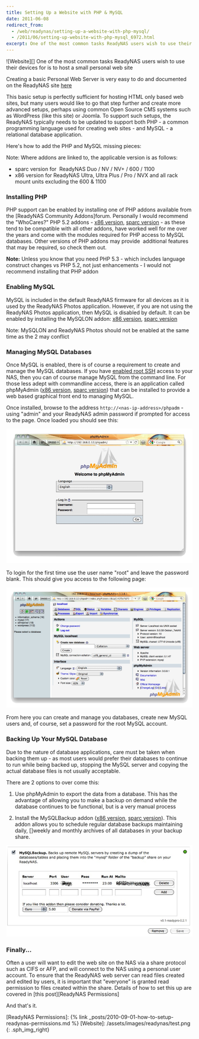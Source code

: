 ```yaml
---
title: Setting Up a Website with PHP & MySQL
date: 2011-06-08
redirect_from:
  - /web/readynas/setting-up-a-website-with-php-mysql/
  - /2011/06/setting-up-website-with-php-mysql_6972.html
excerpt: One of the most common tasks ReadyNAS users wish to use their devices for is to host a small personal web site. Here's how...
---
```


![Website][]
One of the most common tasks ReadyNAS users wish to use their devices for is to host a small personal web site

Creating a basic Personal Web Server is very easy to do and documented on the ReadyNAS site [here][Personal Web Server]

This basic setup is perfectly sufficient for hosting HTML only based web sites, but many users would like to go that step further and create more advanced setups, perhaps using common Open Source CMS systems such as WordPress (like this site) or Joomla. To support such setups, the ReadyNAS typically needs to be updated to support both PHP - a common programming language used for creating web sites - and MySQL - a relational database application.

Here's how to add the PHP and MySQL missing pieces:

Note: Where addons are linked to, the applicable version is as follows:

* sparc version for  ReadyNAS Duo / NV / NV+ / 600 / 1100
* x86 version for ReadyNAS Ultra, Ultra Plus / Pro / NVX and all rack mount units excluding the 600 & 1100

###  Installing PHP

PHP support can be enabled by installing one of PHP addons available from the [ReadyNAS Community Addons]forum. Personally I would recommend the "WhoCares?" PHP 5.2 addons - [x86 version][], [sparc version][] - as these tend to be compatible with all other addons, have worked well for me over the years and come with the modules required for PHP access to MySQL databases. Other versions of PHP addons may provide  additional features that may be required, so check them out.

**Note:** Unless you know that you need PHP 5.3 - which includes language construct changes vs PHP 5.2, not just enhancements - I would not recommend installing that PHP addon

###  Enabling MySQL

MySQL is included in the default ReadyNAS firmware for all devices as it is used by the ReadyNAS Photos application. However, if you are not using the ReadyNAS Photos application, then MySQL is disabled by default. It can be enabled by installing the MySQLON addon: [x86 version][mysqlon x86], [sparc version][mysqlon sparc]

Note: MySQLON and ReadyNAS Photos should not be enabled at the same time as the 2 may conflict

###  Managing MySQL Databases

Once MySQL is enabled, there is of course a requirement to create and manage the MySQL databases. If you have [enabled root SSH][] access to your NAS, then you can of course manage MySQL from the command line. For those less adept with commandline access, there is an application called phpMyAdmin ([x86 version][], [sparc version][]) that can be installed to provide a web based graphical front end to managing MySQL.

Once installed, browse to the address `http://<nas-ip-address>/phpadm` - using "admin" and your ReadyNAS admin password if prompted for access to the page. Once loaded you should see this:

![phpMyAdminLogin][]

To login for the first time use the user name "root" and leave the password blank. This should give you access to the following page:

![phpMyAdminMain][]

From here you can create and manage you databases, create new MySQL users and, of course, set a password for the root MySQL account.

###  Backing Up Your MySQL Database


Due to the nature of database applications, care must be taken when backing them up - as most users would prefer their databases to continue to run while being backed up, stopping the MySQL server and copying the actual database files is not usually acceptable.

There are 2 options to over come this:

1. Use phpMyAdmin to export the data from a database. This has the advantage of allowing you to make a backup on demand while the database continues to be functional, but is a very manual process

2. Install the MySQLBackup addon ([x86 version][MySQLBackup x86], [sparc version][MySQLBackup sparc]). This addon allows you to schedule regular database backups maintaining daily, []weekly and monthly archives of all databases in your backup share.

![MySQLBackup][]

###  Finally...

Often a user will want to edit the web site on the NAS via a share protocol such as CIFS or AFP, and will connect to the NAS using a personal user account. To ensure that the ReadyNAS web server can read files created and edited by users, it is important that "everyone" is granted read permission to files created within the share. Details of how to set this up are covered in [this post][ReadyNAS Permissions]

And that's it.

[Personal Web Server]: https://www.readynas.com/?p=135
[ReadyNAS Community Addons forum]: https://www.readynas.com/forum/viewforum.php?f=62
  [x86 version]: https://www.readynas.com/forum/viewtopic.php?f=48&t=35881
  [sparc version]: https://www.readynas.com/forum/viewtopic.php?f=47&t=35880
[mysqlon x86]: https://www.readynas.com/forum/viewtopic.php?f=48&t=22853
[mysqlon sparc]: https://www.readynas.com/forum/viewtopic.php?f=47&t=22852
[enabled root SSH]: https://www.readynas.com/?p=4203
[phpmyadmin x86 version]: https://www.readynas.com/forum/viewtopic.php?f=48&t=22713&p=124702#p124702
[phpmyadmin sparc version]: https://www.readynas.com/forum/viewtopic.php?f=47&t=21107&p=114904#p114904
[phpMyAdminLogin]: /assets/images/readynas/phpMyAdminLogin.png
[phpMyAdminMain]: /assets/images/readynas/phpMyAdminMain.png
[MySQLBackup x86]: https://www.readynas.com/forum/viewtopic.php?f=48&t=44209
[MySQLBackup sparc]: https://www.readynas.com/forum/viewtopic.php?f=47&t=44208
[MySQLBackup]: /assets/images/readynas/MySQLBackup.png
[ReadyNAS Permissions]: {% link _posts/2010-09-01-how-to-setup-readynas-permissions.md %}
[Website]: /assets/images/readynas/test.png
{: .sph_img_right}

